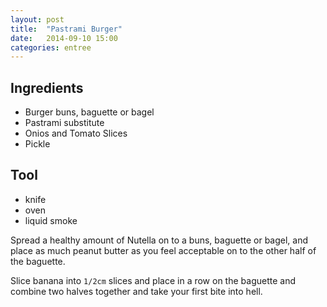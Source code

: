 ```yaml
---
layout: post
title:  "Pastrami Burger"
date:   2014-09-10 15:00
categories: entree
---
```




## Ingredients
- Burger buns, baguette or bagel
- Pastrami substitute
- Onios and Tomato Slices
- Pickle

## Tool
 - knife
 - oven
 - liquid smoke

Spread a healthy amount of Nutella on to a  buns, baguette or bagel, and place as much peanut butter as you feel acceptable on to the other half of the baguette.

Slice banana into `1/2cm` slices and place in a row on the baguette and combine two halves together and take your first bite into hell.
